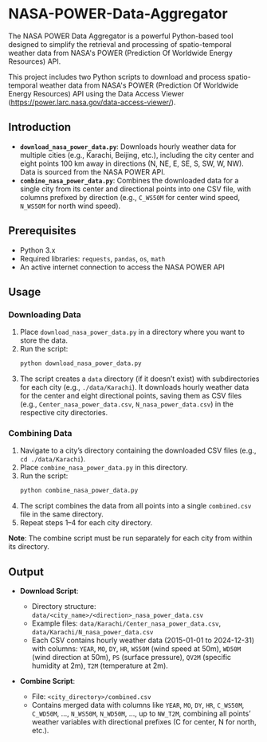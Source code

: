 # NASA-POWER-Data-Aggregator
The NASA POWER Data Aggregator is a powerful Python-based tool designed to simplify the retrieval and processing of spatio-temporal weather data from NASA's POWER (Prediction Of Worldwide Energy Resources) API. 

This project includes two Python scripts to download and process spatio-temporal weather data from NASA's POWER (Prediction Of Worldwide Energy Resources) API using the Data Access Viewer (https://power.larc.nasa.gov/data-access-viewer/).

## Introduction

- **`download_nasa_power_data.py`**: Downloads hourly weather data for multiple cities (e.g., Karachi, Beijing, etc.), including the city center and eight points 100 km away in directions (N, NE, E, SE, S, SW, W, NW). Data is sourced from the NASA POWER API.
- **`combine_nasa_power_data.py`**: Combines the downloaded data for a single city from its center and directional points into one CSV file, with columns prefixed by direction (e.g., `C_WS50M` for center wind speed, `N_WS50M` for north wind speed).

## Prerequisites

- Python 3.x
- Required libraries: `requests`, `pandas`, `os`, `math`
- An active internet connection to access the NASA POWER API

## Usage

### Downloading Data

1. Place `download_nasa_power_data.py` in a directory where you want to store the data.
2. Run the script:
   ```bash
   python download_nasa_power_data.py
   ```
3. The script creates a `data` directory (if it doesn’t exist) with subdirectories for each city (e.g., `./data/Karachi`). It downloads hourly weather data for the center and eight directional points, saving them as CSV files (e.g., `Center_nasa_power_data.csv`, `N_nasa_power_data.csv`) in the respective city directories.

### Combining Data

1. Navigate to a city’s directory containing the downloaded CSV files (e.g., `cd ./data/Karachi`).
2. Place `combine_nasa_power_data.py` in this directory.
3. Run the script:
   ```bash
   python combine_nasa_power_data.py
   ```
4. The script combines the data from all points into a single `combined.csv` file in the same directory.
5. Repeat steps 1–4 for each city directory.

**Note**: The combine script must be run separately for each city from within its directory.

## Output

- **Download Script**:
  - Directory structure: `data/<city_name>/<direction>_nasa_power_data.csv`
  - Example files: `data/Karachi/Center_nasa_power_data.csv`, `data/Karachi/N_nasa_power_data.csv`
  - Each CSV contains hourly weather data (2015-01-01 to 2024-12-31) with columns: `YEAR`, `MO`, `DY`, `HR`, `WS50M` (wind speed at 50m), `WD50M` (wind direction at 50m), `PS` (surface pressure), `QV2M` (specific humidity at 2m), `T2M` (temperature at 2m).

- **Combine Script**:
  - File: `<city_directory>/combined.csv`
  - Contains merged data with columns like `YEAR`, `MO`, `DY`, `HR`, `C_WS50M`, `C_WD50M`, ..., `N_WS50M`, `N_WD50M`, ..., up to `NW_T2M`, combining all points’ weather variables with directional prefixes (C for center, N for north, etc.).


